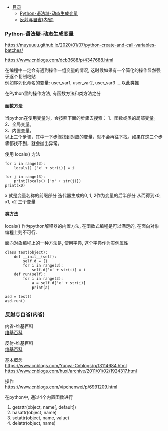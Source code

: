 * [目录](#0)
  * [Python-语法糖-动态生成变量](#1)
  * [反射与自省(内省)](#2)


<h3 id="1">Python-语法糖-动态生成变量</h3>

https://muyuuuu.github.io/2020/01/07/python-create-and-call-variables-batches/

https://www.cnblogs.com/dcb3688/p/4347688.html  

在编程中一定会有遇到操作一组变量的情况, 这时候如果有一个简化的操作显然强于逐个复制粘贴  
例如序列化命名的变量: user_var1, user_var2, user_var3 ....以此类推  

在Python里的操作方法, 有函数方法和类方法之分

#### 函数方法
当python在使用变量时，会按照下面的步骤去搜索：
1、函数或类的局部变量。  
2、全局变量。  
3、内置变量。  
以上三个步骤，其中一下步骤找到对应的变量，就不会再往下找。如果在这三个步骤都找不到，就会抛出异常。  

使用 locals() 方法  
```
for i in range(3):
    locals() ['x' + str(i)] = i

for j in range(3):
    print(locals() ['x' + str(j)])
print(x0)
```
x 就是变量名称的前缀部分
迭代器生成的0, 1, 2作为变量的后半部分
从而得到x0, x1, x2 三个变量

#### 类方法
locals() 作为python解释器的内置方法, 在函数式编程是可以满足的, 在面向对象编程上则不可行.  

面向对象编程上的一种方法是, 使用字典, 这个字典作为实例属性
```
class test(object):
    def __init__(self):
        self.d = {}
        for i in range(3):
            self.d['x' + str(i)] = i
    def run(self):
        for i in range(3):
            a = self.d['x' + str(i)]
            print(a)

asd = test()
asd.run()
```

<h3 id="2">反射与自省(内省)</h3>

内省-维基百科  
[维基百科](https://zh.wikipedia.org/wiki/%E5%86%85%E7%9C%81_(%E8%AE%A1%E7%AE%97%E6%9C%BA%E7%A7%91%E5%AD%A6))

反射-维基百科  
[维基百科](https://zh.wikipedia.org/wiki/%E5%8F%8D%E5%B0%84_(%E8%AE%A1%E7%AE%97%E6%9C%BA%E7%A7%91%E5%AD%A6))

基本概念  
https://www.cnblogs.com/Yunya-Cnblogs/p/13114684.html  
https://www.cnblogs.com/huxi/archive/2011/01/02/1924317.html  

操作  
https://www.cnblogs.com/vipchenwei/p/6991209.html

在python中, 通过4个内置函数进行
1. getattr(object, name[, default])
2. hasattr(object, name)
3. setattr(object, name, value)
4. delattr(object, name)
